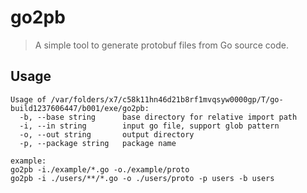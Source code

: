 # go2pb
> A simple tool to generate protobuf files from Go source code.

## Usage

```
Usage of /var/folders/x7/c58k11hn46d21b8rf1mvqsyw0000gp/T/go-build1237606447/b001/exe/go2pb:
  -b, --base string      base directory for relative import path
  -i, --in string        input go file, support glob pattern
  -o, --out string       output directory
  -p, --package string   package name

example:
go2pb -i./example/*.go -o./example/proto
go2pb -i ./users/**/*.go -o ./users/proto -p users -b users

```